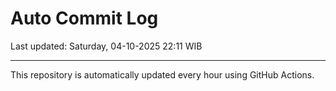 # Auto Commit Log

Last updated: Saturday, 04-10-2025 22:11 WIB

---

This repository is automatically updated every hour using GitHub Actions.
